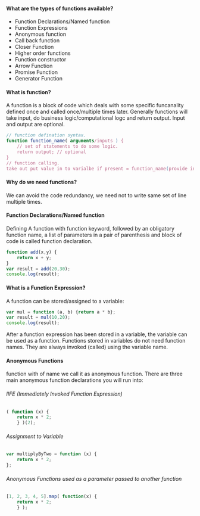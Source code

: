 <h4>What are the types of functions available?</h4>
<ul>
    <li>Function Declarations/Named function</li>
    <li>Function Expressions</li>
    <li>Anonymous function</li>
    <li>Call back function</li>
    <li>Closer Function</li>
    <li>Higher order functions</li>
    <li>Function constructor</li>
    <li>Arrow Function</li>
    <li>Promise Function</li>
    <li>Generator Function</li>
</ul>

<h4>What is function?</h4>
A function is a block of code which deals with some specific funcanality defined once and called once/multiple times later. Generally functions will take input, do business logic/computational logc and return output. Input and output are optional.

```javascript
// function defination syntax.
function function_name( arguments/inputs ) {
    // set of statements to do some logic.
    return output; // optional
}
// function calling.
take out put value in to varialbe if present = function_name(provide input values);
```
<h4> Why do we need functions?</h4>
We can avoid the code redundancy, we need not to write same set of line multiple times.

<h4>Function Declarations/Named function</h4>
Defining A function with function keyword, followed by an obligatory function name, a list of parameters in a pair of parenthesis and block of code is called function declaration.

```javascript
function add(x,y) {
    return x + y;
}
var result = add(20,30);
console.log(result);
```
<h4>What is a Function Expression?</h4>
A function can be stored/assigned to a variable:

```javascript
var mul = function (a, b) {return a * b};
var result = mul(10,20);
console.log(result);
```

After a function expression has been stored in a variable, the variable can be used as a function. Functions stored in variables do not need function names. They are always invoked (called) using the variable name.

<h4>Anonymous Functions</h4>
function with of name we call it as anonymous function.  
There are three main anonymous function declarations you will run into:  

<h6> IIFE (Immediately Invoked Function Expression) </h6>

```javascript
( function (x) { 
    return x * 2; 
    } )(2);
```
<h6>Assignment to Variable</h6>

```javascript
var multiplyByTwo = function (x) { 
    return x * 2; 
};
```

<h6>Anonymous Functions used as a parameter passed to another function</h6>

```javascript
[1, 2, 3, 4, 5].map( function(x) { 
    return x * 2;
    } );
```


